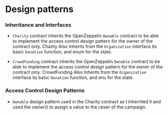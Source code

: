 # Design patterns 


### Inheritance and Interfaces

- `Charity` contract inherits the OpenZeppelin `Ownable` contract to be able to implement the access control design pattern for the owner of the contract only. Charity Also Inherits from the `Organization` interface its basic `Donation` function, and enum for the state.

- `Crowdfunding` contract inherits the OpenZeppelin `Ownable` contract to be able to implement the access control design pattern for the owner of the contract only. CrowdFunding Also Inherits from the `Organization` interface its basic `Donation` function, and enu for the state.


### Access Control Design Patterns

- `Ownable` design pattern used in the Charity contract as I inherrited it and used the owner() to assign a value to the raiser of the campaign.

